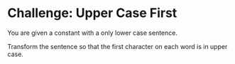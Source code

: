 # Challenge: Upper Case First

You are given a constant with a only lower case sentence.

Transform the sentence so that the first character on each word is in upper case.